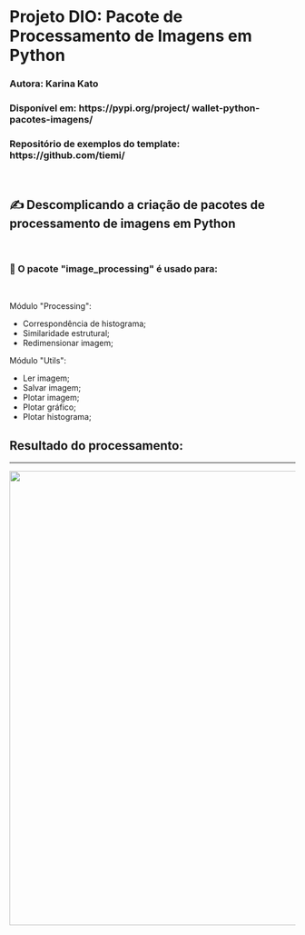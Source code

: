 <h1>Projeto DIO: Pacote de Processamento de Imagens em Python</h1>

<h3>Autora: Karina Kato </h3>
<h3> Disponível em: https://pypi.org/project/ wallet-python-pacotes-imagens/</h3> 
<h3> Repositório de exemplos do template: https://github.com/tiemi/ </h3><br>



<h2> &#9997; Descomplicando a criação de pacotes de processamento de imagens em Python </h2><br>


<h3> &#127912; O pacote "image_processing" é usado para: </h3><br>

Módulo "Processing":
- Correspondência de histograma;
- Similaridade estrutural;
- Redimensionar imagem;

Módulo "Utils":
- Ler imagem;
- Salvar imagem;
- Plotar imagem;
- Plotar gráfico;
- Plotar histograma;


<h2> Resultado do processamento: </h2>

---

<p align="left"><img src="./ex_img.jpg" width="800"></p>
